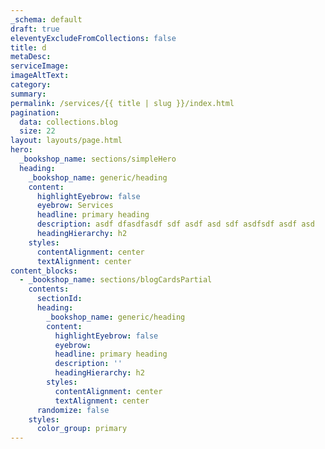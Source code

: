 ```yaml
---
_schema: default
draft: true
eleventyExcludeFromCollections: false
title: d
metaDesc:
serviceImage:
imageAltText:
category:
summary:
permalink: /services/{{ title | slug }}/index.html
pagination:
  data: collections.blog
  size: 22
layout: layouts/page.html
hero:
  _bookshop_name: sections/simpleHero
  heading:
    _bookshop_name: generic/heading
    content:
      highlightEyebrow: false
      eyebrow: Services
      headline: primary heading
      description: asdf dfasdfasdf sdf asdf asd sdf asdfsdf asdf asd
      headingHierarchy: h2
    styles:
      contentAlignment: center
      textAlignment: center
content_blocks:
  - _bookshop_name: sections/blogCardsPartial
    contents:
      sectionId:
      heading:
        _bookshop_name: generic/heading
        content:
          highlightEyebrow: false
          eyebrow:
          headline: primary heading
          description: ''
          headingHierarchy: h2
        styles:
          contentAlignment: center
          textAlignment: center
      randomize: false
    styles:
      color_group: primary
---
```

